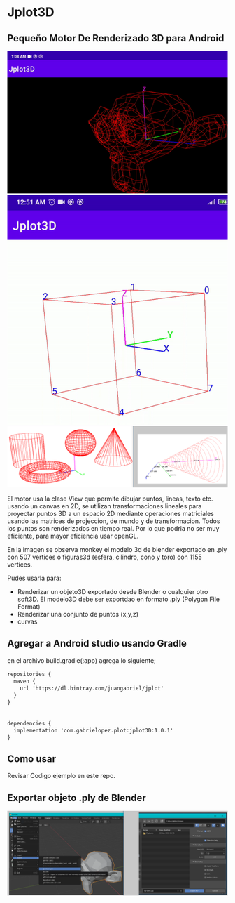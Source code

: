 # Jplot3D
## Pequeño Motor De Renderizado 3D para Android

![GitHub Logo](/image/monogif.gif)![GitHub Logo](/image/cubogif.gif)
![GitHub Logo](/image/curvas.png)


El motor usa la clase View que permite dibujar puntos, lineas, texto etc. usando un canvas en 2D,
se utilizan transformaciones lineales para proyectar puntos 3D a un espacio 2D mediante operaciones
matriciales usando las matrices de projeccion, de mundo y de transformacion. Todos los puntos
son renderizados en tiempo real. Por lo que podria no ser muy eficiente, para mayor eficiencia usar openGL.

En la imagen se observa monkey el modelo 3d de blender exportado en .ply  con 507 vertices o figuras3d (esfera, cilindro, cono y toro) con 1155 vertices.




Pudes usarla para:
- Renderizar un objeto3D exportado desde Blender o cualquier otro soft3D. El modelo3D debe ser exportdao en formato .ply (Polygon File Format)
- Renderizar una conjunto de puntos (x,y,z) 
- curvas

## Agregar a Android studio usando Gradle
en el archivo build.gradle(:app) agrega lo siguiente;

    repositories {
      maven {
        url 'https://dl.bintray.com/juangabriel/jplot'
      }
    }


    dependencies {
      implementation 'com.gabrielopez.plot:jplot3D:1.0.1'
    }
    
## Como usar
Revisar Codigo ejemplo en este repo.

## Exportar objeto .ply de Blender
![GitHub Logo](/image/export.png)
 
